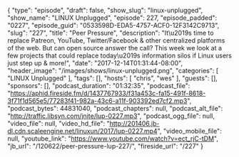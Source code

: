 {
  "type": "episode",
  "draft": false,
  "show_slug": "linux-unplugged",
  "show_name": "LINUX Unplugged",
  "episode": 227,
  "episode_padded": "0227",
  "episode_guid": "0533598D-EDA5-4757-ACF0-12F3142C9713",
  "slug": "227",
  "title": "Peer Pressure",
  "description": "It\u2019s time to replace Patreon, YouTube, Twitter/Facebook & other centralized platforms of the web. But can open source answer the call? This week we look at a few projects that could replace today\u2019s information silos if Linux users just step up & more!",
  "date": "2017-12-14T01:31:44-08:00",
  "header_image": "/images/shows/linux-unplugged.png",
  "categories": [
    "LINUX Unplugged"
  ],
  "tags": [],
  "hosts": [
    "chris",
    "wes"
  ],
  "guests": [],
  "sponsors": [],
  "podcast_duration": "01:32:35",
  "podcast_file": "https://aphid.fireside.fm/d/1437767933/f31a453c-fa15-491f-8618-3f71f1d565e5/77283f41-982a-43c6-a11f-903392ed7cf2.mp3",
  "podcast_bytes": 44831040,
  "podcast_chapters": null,
  "podcast_alt_file": "http://traffic.libsyn.com/jnite/lup-0227.mp3",
  "podcast_ogg_file": null,
  "video_file": null,
  "video_hd_file": "http://201406.jb-dl.cdn.scaleengine.net/linuxun/2017/lup-0227.mp4",
  "video_mobile_file": null,
  "youtube_link": "https://www.youtube.com/watch?v=ect_rjC-tDM",
  "jb_url": "/120622/peer-pressure-lup-227/",
  "fireside_url": "/227"
}

